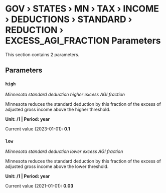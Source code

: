 # GOV › STATES › MN › TAX › INCOME › DEDUCTIONS › STANDARD › REDUCTION › EXCESS_AGI_FRACTION Parameters

This section contains 2 parameters.

## Parameters

### `high`
*Minnesota standard deduction higher excess AGI fraction*

Minnesota reduces the standard deduction by this fraction of the excess of adjusted gross income above the higher threshold.

**Unit: /1 | Period: year**

Current value (2023-01-01): **0.1**


### `low`
*Minnesota standard deduction lower excess AGI fraction*

Minnesota reduces the standard deduction by this fraction of the excess of adjusted gross income above the lower threshold.

**Unit: /1 | Period: year**

Current value (2021-01-01): **0.03**

